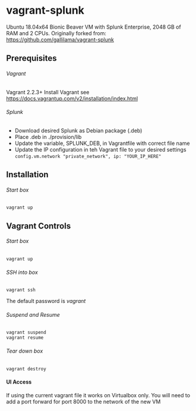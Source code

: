 # vagrant-splunk
Ubuntu 18.04x64 Bionic Beaver VM with Splunk Enterprise, 2048 GB of RAM and 2 CPUs.
Originally forked from: https://github.com/gallilama/vagrant-splunk

## Prerequisites
###### Vagrant
Vagrant 2.2.3+
Install Vagrant see https://docs.vagrantup.com/v2/installation/index.html

###### Splunk
* Download desired Splunk as Debian package (.deb)
* Place .deb in ./provision/lib
* Update the variable, SPLUNK_DEB, in Vagrantfile with correct file name
* Update the IP configuration in teh Vagrant file to your desired settings 
```config.vm.network "private_network", ip: "YOUR_IP_HERE"```

## Installation
###### Start box
```Shell
vagrant up
```

## Vagrant Controls
###### Start box
```Shell
vagrant up
```

###### SSH into box
```Shell
vagrant ssh
```
The default password is *vagrant*

###### Suspend and Resume
```Shell
vagrant suspend
vagrant resume
```

###### Tear down box
```Shell
vagrant destroy
```

#### UI Access
If using the current vagrant file it works on Virtualbox only. You will need to add a port forward for port 8000 to the network of the new VM
